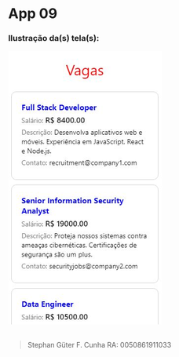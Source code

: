 # App 09
### Ilustração da(s) tela(s):
![Imagem 01 de App09](App09/prints/App09-01.JPG)
##
>Stephan Güter F. Cunha
>RA: 0050861911033